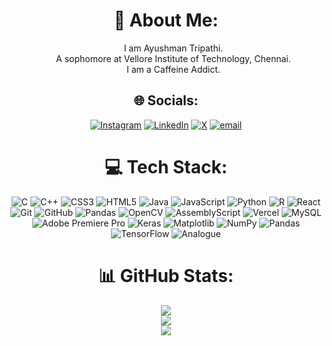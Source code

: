 <div align="center">

# 💫 About Me:
<ul style="text-align: center; list-style-type: none;">
  <li>I am Ayushman Tripathi.</li>
  <li>A sophomore at Vellore Institute of Technology, Chennai.</li>
  <li>I am a Caffeine Addict.</li>
</ul>



## 🌐 Socials:
[![Instagram](https://img.shields.io/badge/Instagram-%23E4405F.svg?logo=Instagram&logoColor=white)](https://instagram.com/ayushmandgaf) [![LinkedIn](https://img.shields.io/badge/LinkedIn-%230077B5.svg?logo=linkedin&logoColor=white)](https://www.linkedin.com/in/ayushman-tripathi-882799276/) [![X](https://img.shields.io/badge/X-black.svg?logo=X&logoColor=white)](https://x.com/ayushmanatr) [![email](https://img.shields.io/badge/Email-D14836?logo=gmail&logoColor=white)](mailto:ayushman18905@gmail.com)

# 💻 Tech Stack:
![C](https://img.shields.io/badge/c-%2300599C.svg?style=flat&logo=c&logoColor=white) ![C++](https://img.shields.io/badge/c++-%2300599C.svg?style=flat&logo=c%2B%2B&logoColor=white) ![CSS3](https://img.shields.io/badge/css3-%231572B6.svg?style=flat&logo=css3&logoColor=white) ![HTML5](https://img.shields.io/badge/html5-%23E34F26.svg?style=flat&logo=html5&logoColor=white) ![Java](https://img.shields.io/badge/java-%23ED8B00.svg?style=flat&logo=openjdk&logoColor=white) ![JavaScript](https://img.shields.io/badge/javascript-%23323330.svg?style=flat&logo=javascript&logoColor=%23F7DF1E) ![Python](https://img.shields.io/badge/python-3670A0?style=flat&logo=python&logoColor=ffdd54) ![R](https://img.shields.io/badge/r-%23276DC3.svg?style=flat&logo=r&logoColor=white) ![React](https://img.shields.io/badge/react-%2320232a.svg?style=flat&logo=react&logoColor=%2361DAFB) ![Git](https://img.shields.io/badge/git-%23F05033.svg?style=flat&logo=git&logoColor=white) ![GitHub](https://img.shields.io/badge/github-%23121011.svg?style=flat&logo=github&logoColor=white) ![Pandas](https://img.shields.io/badge/pandas-%23150458.svg?style=flat&logo=pandas&logoColor=white) ![OpenCV](https://img.shields.io/badge/opencv-%23white.svg?style=flat&logo=opencv&logoColor=white) ![AssemblyScript](https://img.shields.io/badge/assembly%20script-%23000000.svg?style=flat&logo=assemblyscript&logoColor=white) ![Vercel](https://img.shields.io/badge/vercel-%23000000.svg?style=flat&logo=vercel&logoColor=white) ![MySQL](https://img.shields.io/badge/mysql-4479A1.svg?style=flat&logo=mysql&logoColor=white) ![Adobe Premiere Pro](https://img.shields.io/badge/Adobe%20Premiere%20Pro-9999FF.svg?style=flat&logo=Adobe%20Premiere%20Pro&logoColor=white) ![Keras](https://img.shields.io/badge/Keras-%23D00000.svg?style=flat&logo=Keras&logoColor=white) ![Matplotlib](https://img.shields.io/badge/Matplotlib-%23ffffff.svg?style=flat&logo=Matplotlib&logoColor=black) ![NumPy](https://img.shields.io/badge/numpy-%23013243.svg?style=flat&logo=numpy&logoColor=white) ![Pandas](https://img.shields.io/badge/pandas-%23150458.svg?style=flat&logo=pandas&logoColor=white) ![TensorFlow](https://img.shields.io/badge/TensorFlow-%23FF6F00.svg?style=flat&logo=TensorFlow&logoColor=white) ![Analogue](https://img.shields.io/badge/Analogue-1A1A1A?style=flat&logo=Analogue&logoColor=white)

# 📊 GitHub Stats:
![](https://github-readme-stats.vercel.app/api?username=tripathiayushman&theme=highcontrast&hide_border=true&include_all_commits=true&count_private=true)<br/>
![](https://nirzak-streak-stats.vercel.app/?user=tripathiayushman&theme=highcontrast&hide_border=true)<br/>
![](https://github-readme-stats.vercel.app/api/top-langs/?username=tripathiayushman&theme=highcontrast&hide_border=true&include_all_commits=true&count_private=true&layout=compact)
</div>
